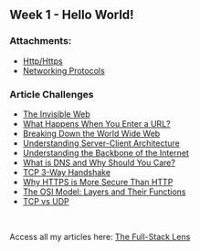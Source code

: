 ## Week 1 - Hello World!

### Attachments:
- [Http/Https](https://github.com/TyagiManshi/chai-code-cohort/edit/main/assignments/week-1/http-vs-https.pdf)
- [Networking Protocols](https://github.com/TyagiManshi/chai-code-cohort/edit/main/assignments/week-1/networking-protocols.pdf)

### Article Challenges
- [The Invisible Web](https://thefullstacklens.hashnode.dev/how-internet-works)
- [What Happens When You Enter a URL?](https://thefullstacklens.hashnode.dev/what-happens-when-you-enter-a-url)
- [Breaking Down the World Wide Web](https://thefullstacklens.hashnode.dev/breaking-down-the-world-wide-web)
- [Understanding Server-Client Architecture](https://thefullstacklens.hashnode.dev/understanding-server-client-architecture)
- [Understanding the Backbone of the Internet](https://thefullstacklens.hashnode.dev/understanding-the-backbone-of-the-internet)
- [What is DNS and Why Should You Care?](https://thefullstacklens.hashnode.dev/understanding-how-dns-works)
- [TCP 3-Way Handshake](https://thefullstacklens.hashnode.dev/tcp-3-way-handshake)
- [Why HTTPS is More Secure Than HTTP](https://thefullstacklens.hashnode.dev/http-vs-https)
- [The OSI Model: Layers and Their Functions](https://thefullstacklens.hashnode.dev/the-osi-model)
- [TCP vs UDP](https://thefullstacklens.hashnode.dev/tcp-vs-udp)

<br>

Access all my articles here: [The Full-Stack Lens](https://thefullstacklens.hashnode.dev/)
